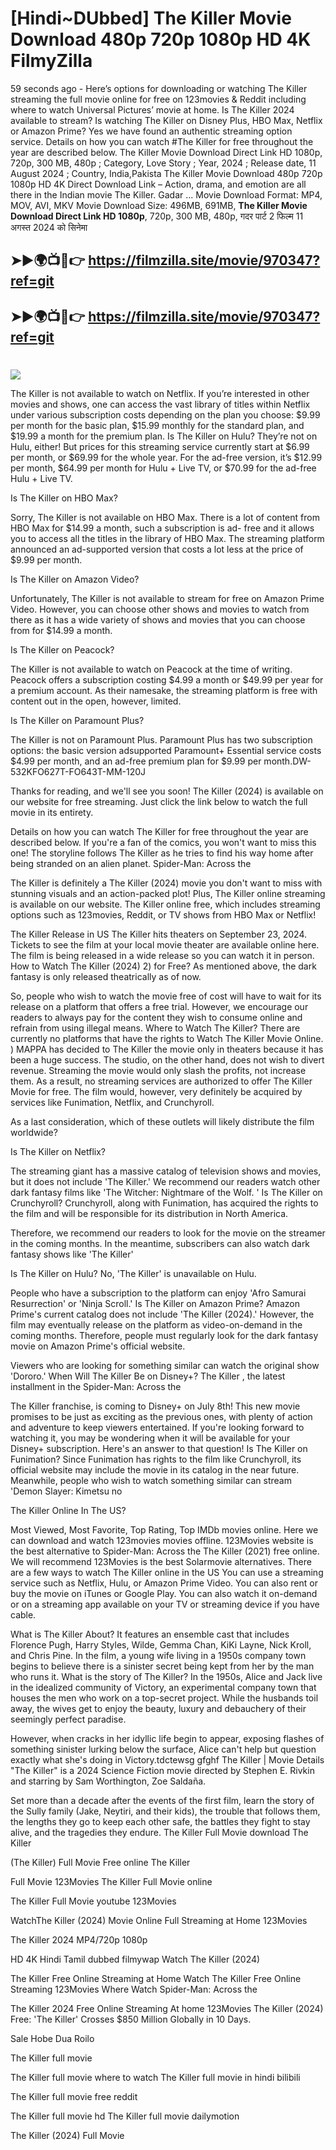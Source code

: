 # [Hindi~DUbbed] The Killer Movie Download 480p 720p 1080p HD 4K FilmyZilla


59 seconds ago - Here’s options for downloading or watching The Killer streaming the full movie online for free on 123movies & Reddit including where to watch Universal Pictures’ movie at home. Is The Killer 2024 available to stream? Is watching The Killer on Disney Plus, HBO Max, Netflix or Amazon Prime? Yes we have found an authentic streaming option service. Details on how you can watch #The Killer for free throughout the year are described below. The Killer Movie Download Direct Link HD 1080p, 720p, 300 MB, 480p ; Category, Love Story ; Year, 2024 ; Release date, 11 August 2024 ; Country, India,Pakista The Killer Movie Download 480p 720p 1080p HD 4K Direct Download Link – Action, drama, and emotion are all there in the Indian movie The Killer. Gadar ...
Movie Download Format: MP4, MOV, AVI, MKV
Movie Download Size: 496MB, 691MB, **The Killer Movie Download Direct Link HD 1080p**, 720p, 300 MB, 480p, गदर पार्ट 2 फिल्म 11 अगस्त 2024 को सिनेमा

## ➤►🌍📺📱👉   https://filmzilla.site/movie/970347?ref=git

## ➤►🌍📺📱👉   https://filmzilla.site/movie/970347?ref=git

#

<img src="https://image.tmdb.org/t/p/w780//tCQfubckzzcuCbsGugkpLhfjS5z.jpg" />

The Killer is not available to watch on Netflix. If you’re interested in other movies and shows, one can access the vast library of titles within Netflix under various subscription costs depending on the plan you choose: $9.99 per month for the basic plan, $15.99 monthly for the standard plan, and $19.99 a month for the premium plan. Is The Killer on Hulu? They’re not on Hulu, either! But prices for this streaming service currently start at $6.99 per month, or $69.99 for the whole year. For the ad-free version, it’s $12.99 per month, $64.99 per month for Hulu + Live TV, or $70.99 for the ad-free Hulu + Live TV.

Is The Killer on HBO Max?

Sorry, The Killer is not available on HBO Max. There is a lot of content from HBO Max for $14.99 a month, such a subscription is ad- free and it allows you to access all the titles in the library of HBO Max. The streaming platform announced an ad-supported version that costs a lot less at the price of $9.99 per month.

Is The Killer on Amazon Video?

Unfortunately, The Killer is not available to stream for free on Amazon Prime Video. However, you can choose other shows and movies to watch from there as it has a wide variety of shows and movies that you can choose from for $14.99 a month.

Is The Killer on Peacock?

The Killer is not available to watch on Peacock at the time of writing. Peacock offers a subscription costing $4.99 a month or $49.99 per year for a premium account. As their namesake, the streaming platform is free with content out in the open, however, limited.

Is The Killer on Paramount Plus?

The Killer is not on Paramount Plus. Paramount Plus has two subscription options: the basic version adsupported Paramount+ Essential service costs $4.99 per month, and an ad-free premium plan for $9.99 per month.DW-532KFO627T-FO643T-MM-120J

Thanks for reading, and we'll see you soon! The Killer (2024) is available on our website for free streaming. Just click the link below to watch the full movie in its entirety.

Details on how you can watch The Killer for free throughout the year are described below. If you're a fan of the comics, you won't want to miss this one! The storyline follows The Killer as he tries to find his way home after being stranded on an alien planet. Spider-Man: Across the

The Killer is definitely a The Killer (2024) movie you don't want to miss with stunning visuals and an action-packed plot! Plus, The Killer online streaming is available on our website. The Killer online free, which includes streaming options such as 123movies, Reddit, or TV shows from HBO Max or Netflix!

The Killer Release in US The Killer hits theaters on September 23, 2024. Tickets to see the film at your local movie theater are available online here. The film is being released in a wide release so you can watch it in person. How to Watch The Killer (2024) 2) for Free? As mentioned above, the dark fantasy is only released theatrically as of now.

So, people who wish to watch the movie free of cost will have to wait for its release on a platform that offers a free trial. However, we encourage our readers to always pay for the content they wish to consume online and refrain from using illegal means. Where to Watch The Killer? There are currently no platforms that have the rights to Watch The Killer Movie Online. ) MAPPA has decided to The Killer the movie only in theaters because it has been a huge success. The studio, on the other hand, does not wish to divert revenue. Streaming the movie would only slash the profits, not increase them. As a result, no streaming services are authorized to offer The Killer Movie for free. The film would, however, very definitely be acquired by services like Funimation, Netflix, and Crunchyroll.

As a last consideration, which of these outlets will likely distribute the film worldwide?

Is The Killer on Netflix?

The streaming giant has a massive catalog of television shows and movies, but it does not include 'The Killer.' We recommend our readers watch other dark fantasy films like 'The Witcher: Nightmare of the Wolf. ' Is The Killer on Crunchyroll? Crunchyroll, along with Funimation, has acquired the rights to the film and will be responsible for its distribution in North America.

Therefore, we recommend our readers to look for the movie on the streamer in the coming months. In the meantime, subscribers can also watch dark fantasy shows like 'The Killer'

Is The Killer on Hulu? No, 'The Killer' is unavailable on Hulu.

People who have a subscription to the platform can enjoy 'Afro Samurai Resurrection' or 'Ninja Scroll.' Is The Killer on Amazon Prime? Amazon Prime's current catalog does not include 'The Killer (2024).' However, the film may eventually release on the platform as video-on-demand in the coming months. Therefore, people must regularly look for the dark fantasy movie on Amazon Prime's official website.

Viewers who are looking for something similar can watch the original show 'Dororo.' When Will The Killer Be on Disney+? The Killer , the latest installment in the Spider-Man: Across the

The Killer franchise, is coming to Disney+ on July 8th! This new movie promises to be just as exciting as the previous ones, with plenty of action and adventure to keep viewers entertained. If you're looking forward to watching it, you may be wondering when it will be available for your Disney+ subscription. Here's an answer to that question! Is The Killer on Funimation? Since Funimation has rights to the film like Crunchyroll, its official website may include the movie in its catalog in the near future. Meanwhile, people who wish to watch something similar can stream 'Demon Slayer: Kimetsu no

The Killer Online In The US?

Most Viewed, Most Favorite, Top Rating, Top IMDb movies online. Here we can download and watch 123movies movies offline. 123Movies website is the best alternative to Spider-Man: Across the The Killer (2021) free online. We will recommend 123Movies is the best Solarmovie alternatives. There are a few ways to watch The Killer online in the US You can use a streaming service such as Netflix, Hulu, or Amazon Prime Video. You can also rent or buy the movie on iTunes or Google Play. You can also watch it on-demand or on a streaming app available on your TV or streaming device if you have cable.

What is The Killer About? It features an ensemble cast that includes Florence Pugh, Harry Styles, Wilde, Gemma Chan, KiKi Layne, Nick Kroll, and Chris Pine. In the film, a young wife living in a 1950s company town begins to believe there is a sinister secret being kept from her by the man who runs it. What is the story of The Killer? In the 1950s, Alice and Jack live in the idealized community of Victory, an experimental company town that houses the men who work on a top-secret project. While the husbands toil away, the wives get to enjoy the beauty, luxury and debauchery of their seemingly perfect paradise.

However, when cracks in her idyllic life begin to appear, exposing flashes of something sinister lurking below the surface, Alice can't help but question exactly what she's doing in Victory.tdctewsg gfghf The Killer | Movie Details "The Killer" is a 2024 Science Fiction movie directed by Stephen E. Rivkin and starring by Sam Worthington, Zoe Saldaña.

Set more than a decade after the events of the first film, learn the story of the Sully family (Jake, Neytiri, and their kids), the trouble that follows them, the lengths they go to keep each other safe, the battles they fight to stay alive, and the tragedies they endure. The Killer Full Movie download The Killer

(The Killer) Full Movie Free online The Killer

Full Movie 123Movies The Killer Full Movie online

The Killer Full Movie youtube 123Movies

WatchThe Killer (2024) Movie Online Full Streaming at Home 123Movies

The Killer 2024 MP4/720p 1080p

HD 4K Hindi Tamil dubbed filmywap Watch The Killer (2024)

The Killer Free Online Streaming at Home Watch The Killer Free Online Streaming 123Movies Where Watch Spider-Man: Across the

The Killer 2024 Free Online Streaming At home 123Movies The Killer (2024) Free: 'The Killer' Crosses $850 Million Globally in 10 Days.

Sale Hobe Dua Roilo

The Killer full movie

The Killer full movie where to watch The Killer full movie in hindi bilibili

The Killer full movie free reddit

The Killer full movie hd The Killer full movie dailymotion

The Killer (2024) Full Movie